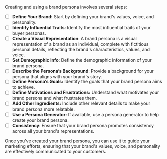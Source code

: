 Creating and using a brand persona involves several steps:

- [ ] **Define Your Brand:** Start by defining your brand's values, voice, and personality.
- [ ] **Identify Influential Traits**: Identify the most influential traits of your buyer personas.
- [ ] **Create a Visual Representation**: A brand persona is a visual representation of a brand as an individual, complete with fictitious personal details, reflecting the brand's characteristics, values, and voice.
- [ ] **Set Demographic Info**: Define the demographic information of your brand persona.
- [ ] **Describe the Persona’s Background**: Provide a background for your persona that aligns with your brand's story.
- [ ] **Define Persona’s Goals:** Identify the goals that your brand persona aims to achieve.
- [ ] **Define Motivations and Frustrations:** Understand what motivates your brand persona and what frustrates them.
- [ ] **Add Other Ingredients:** Include other relevant details to make your brand persona more relatable.
- [ ] **Use a Persona Generator:** If available, use a persona generator to help create your brand persona.
- [ ] **Consistency**: Ensure that your brand persona promotes consistency across all your brand's representations.

Once you've created your brand persona, you can use it to guide your marketing efforts, ensuring that your brand's values, voice, and personality are effectively communicated to your customers.
